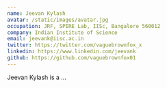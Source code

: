 ```yaml
---
name: Jeevan Kylash
avatar: /static/images/avatar.jpg
occupation: JRF, SPIRE Lab, IISc, Bangalore 560012
company: Indian Institute of Science
email: jeevank@iisc.ac.in
twitter: https://twitter.com/vaguebrownfox_x
linkedin: https://www.linkedin.com/jeevank
github: https://github.com/vaguebrownfox01
---
```


Jeevan Kylash is a ...
